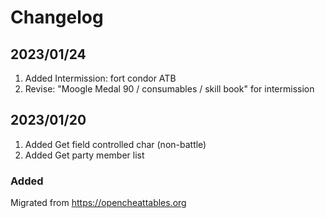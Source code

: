# Changelog

## 2023/01/24
1. Added Intermission: fort condor ATB
2. Revise: "Moogle Medal 90 / consumables / skill book" for intermission

## 2023/01/20
1. Added Get field controlled char (non-battle)
1. Added Get party member list

### Added
Migrated from https://opencheattables.org
